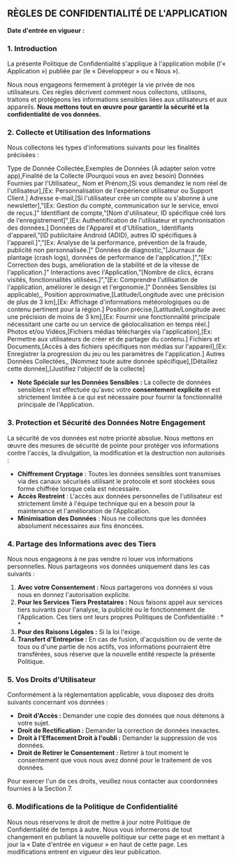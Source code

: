 ## RÈGLES DE CONFIDENTIALITÉ DE L'APPLICATION

**Date d'entrée en vigueur :**

### 1. Introduction

La présente Politique de Confidentialité s'applique à l'application mobile (l'« Application ») publiée par (le « Développeur » ou « Nous »).

Nous nous engageons fermement à protéger la vie privée de nos utilisateurs. Ces règles décrivent comment nous collectons, utilisons, traitons et protégeons les informations sensibles liées aux utilisateurs et aux appareils. **Nous mettons tout en œuvre pour garantir la sécurité et la confidentialité de vos données.**

### 2. Collecte et Utilisation des Informations

Nous collectons les types d'informations suivants pour les finalités précisées :

Type de Donnée Collectée,Exemples de Données (À adapter selon votre app),Finalité de la Collecte (Pourquoi vous en avez besoin)
Données Fournies par l'Utilisateur,,
Nom et Prénom,[Si vous demandez le nom réel de l'utilisateur],[Ex: Personnalisation de l'expérience utilisateur ou Support Client.]
Adresse e-mail,[Si l'utilisateur crée un compte ou s'abonne à une newsletter],"[Ex: Gestion du compte, communication sur le service, envoi de reçus.]"
Identifiant de compte,"[Nom d'utilisateur, ID spécifique créé lors de l'enregistrement]",[Ex: Authentification de l'utilisateur et synchronisation des données.]
Données de l'Appareil et d'Utilisation,,
Identifiants d'appareil,"[ID publicitaire Android (ADID), autres ID spécifiques à l'appareil.]","[Ex: Analyse de la performance, prévention de la fraude, publicité non personnalisée.]"
Données de diagnostic,"[Journaux de plantage (crash logs), données de performance de l'application.]","[Ex: Correction des bugs, amélioration de la stabilité et de la vitesse de l'application.]"
Interactions avec l'Application,"[Nombre de clics, écrans visités, fonctionnalités utilisées.]","[Ex: Comprendre l'utilisation de l'application, améliorer le design et l'ergonomie.]"
Données Sensibles (si applicable),,
Position approximative,[Latitude/Longitude avec une précision de plus de 3 km],[Ex: Affichage d'informations météorologiques ou de contenu pertinent pour la région.]
Position précise,[Latitude/Longitude avec une précision de moins de 3 km],[Ex: Fournir une fonctionnalité principale nécessitant une carte ou un service de géolocalisation en temps réel.]
Photos et/ou Vidéos,[Fichiers médias téléchargés via l'application],[Ex: Permettre aux utilisateurs de créer et de partager du contenu.]
Fichiers et Documents,[Accès à des fichiers spécifiques non médias sur l'appareil],[Ex: Enregistrer la progression du jeu ou les paramètres de l'application.]
Autres Données Collectées,,
[Nommez toute autre donnée spécifique],[Détaillez cette donnée],[Justifiez l'objectif de la collecte]

* **Note Spéciale sur les Données Sensibles :** La collecte de données sensibles n'est effectuée qu'avec votre **consentement explicite** et est strictement limitée à ce qui est nécessaire pour fournir la fonctionnalité principale de l'Application.

### 3. Protection et Sécurité des Données Notre Engagement

La sécurité de vos données est notre priorité absolue. Nous mettons en œuvre des mesures de sécurité de pointe pour protéger vos informations contre l'accès, la divulgation, la modification et la destruction non autorisés :

* **Chiffrement Cryptage** : Toutes les données sensibles sont transmises via des canaux sécurisés utilisant le protocole et sont stockées sous forme chiffrée lorsque cela est nécessaire.
* **Accès Restreint** : L'accès aux données personnelles de l'utilisateur est strictement limité à l'équipe technique qui en a besoin pour la maintenance et l'amélioration de l'Application.
* **Minimisation des Données** : Nous ne collectons que les données absolument nécessaires aux fins énoncées.

### 4. Partage des Informations avec des Tiers

Nous nous engageons à ne pas vendre ni louer vos informations personnelles. Nous partageons vos données uniquement dans les cas suivants :

1.  **Avec votre Consentement :** Nous partagerons vos données si vous nous en donnez l'autorisation explicite.
2.  **Pour les Services Tiers Prestataires :** Nous faisons appel aux services tiers suivants pour l'analyse, la publicité ou le fonctionnement de l'Application. Ces tiers ont leurs propres Politiques de Confidentialité :
    *
    *
3.  **Pour des Raisons Légales :** Si la loi l'exige.
4.  **Transfert d'Entreprise :** En cas de fusion, d'acquisition ou de vente de tous ou d'une partie de nos actifs, vos informations pourraient être transférées, sous réserve que la nouvelle entité respecte la présente Politique.

### 5. Vos Droits d'Utilisateur

Conformément à la réglementation applicable, vous disposez des droits suivants concernant vos données :

* **Droit d'Accès :** Demander une copie des données que nous détenons à votre sujet.
* **Droit de Rectification :** Demander la correction de données inexactes.
* **Droit à l'Effacement Droit à l'oubli :** Demander la suppression de vos données.
* **Droit de Retirer le Consentement :** Retirer à tout moment le consentement que vous nous avez donné pour le traitement de vos données.

Pour exercer l'un de ces droits, veuillez nous contacter aux coordonnées fournies à la Section 7.

### 6. Modifications de la Politique de Confidentialité

Nous nous réservons le droit de mettre à jour notre Politique de Confidentialité de temps à autre. Nous vous informerons de tout changement en publiant la nouvelle politique sur cette page et en mettant à jour la « Date d'entrée en vigueur » en haut de cette page. Les modifications entrent en vigueur dès leur publication.
